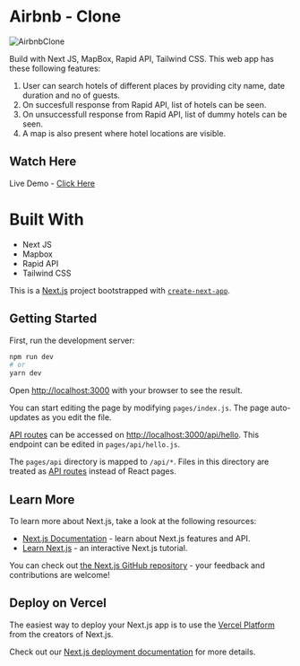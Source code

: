 # Airbnb - Clone
![AirbnbClone](https://user-images.githubusercontent.com/88406499/149125535-4b0bb0d5-4566-451a-8972-ace3a7fab450.png)


Build with Next JS, MapBox, Rapid API, Tailwind CSS. This web app has these following features:
1. User can search hotels of different places by providing city name, date duration and no of guests.
2. On succesfull response from Rapid API, list of hotels can be seen.
3. On unsuccessfull response from Rapid API, list of dummy hotels can be seen.
4. A map is also present where hotel locations are visible.

## Watch Here
Live Demo - [Click Here](https://airbnbclone-snowy.vercel.app/)

# Built With
* Next JS
* Mapbox
* Rapid API
* Tailwind CSS



This is a [Next.js](https://nextjs.org/) project bootstrapped with [`create-next-app`](https://github.com/vercel/next.js/tree/canary/packages/create-next-app).

## Getting Started

First, run the development server:

```bash
npm run dev
# or
yarn dev
```

Open [http://localhost:3000](http://localhost:3000) with your browser to see the result.

You can start editing the page by modifying `pages/index.js`. The page auto-updates as you edit the file.

[API routes](https://nextjs.org/docs/api-routes/introduction) can be accessed on [http://localhost:3000/api/hello](http://localhost:3000/api/hello). This endpoint can be edited in `pages/api/hello.js`.

The `pages/api` directory is mapped to `/api/*`. Files in this directory are treated as [API routes](https://nextjs.org/docs/api-routes/introduction) instead of React pages.

## Learn More

To learn more about Next.js, take a look at the following resources:

- [Next.js Documentation](https://nextjs.org/docs) - learn about Next.js features and API.
- [Learn Next.js](https://nextjs.org/learn) - an interactive Next.js tutorial.

You can check out [the Next.js GitHub repository](https://github.com/vercel/next.js/) - your feedback and contributions are welcome!

## Deploy on Vercel

The easiest way to deploy your Next.js app is to use the [Vercel Platform](https://vercel.com/new?utm_medium=default-template&filter=next.js&utm_source=create-next-app&utm_campaign=create-next-app-readme) from the creators of Next.js.

Check out our [Next.js deployment documentation](https://nextjs.org/docs/deployment) for more details.

